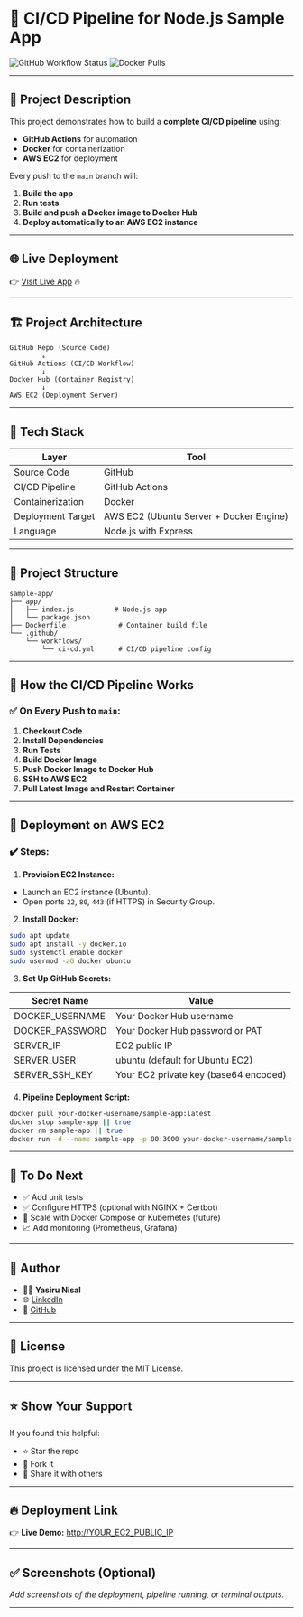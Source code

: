 
# 🚀 CI/CD Pipeline for Node.js Sample App

![GitHub Workflow Status](https://img.shields.io/github/actions/workflow/statusYasirunk9612/ci-cd-app/.github/workflows/ci-cd.yml?branch=main)
![Docker Pulls](https://img.shields.io/docker/pulls/yasiru75/ci-cd-app)

---

## 📜 Project Description

This project demonstrates how to build a **complete CI/CD pipeline** using:

- **GitHub Actions** for automation
- **Docker** for containerization
- **AWS EC2** for deployment

Every push to the `main` branch will:

1. **Build the app**
2. **Run tests**
3. **Build and push a Docker image to Docker Hub**
4. **Deploy automatically to an AWS EC2 instance**

---

## 🌐 **Live Deployment**

👉 [Visit Live App](http://54.226.170.205/) 🔥

---

## 🏗️ Project Architecture

```plaintext
GitHub Repo (Source Code)
        ↓
GitHub Actions (CI/CD Workflow)
        ↓
Docker Hub (Container Registry)
        ↓
AWS EC2 (Deployment Server)
```

---

## 🔧 Tech Stack

| Layer             | Tool                                             |
| ----------------- | ------------------------------------------------ |
| Source Code       | GitHub                                           |
| CI/CD Pipeline    | GitHub Actions                                   |
| Containerization  | Docker                                           |
| Deployment Target | AWS EC2 (Ubuntu Server + Docker Engine)          |
| Language          | Node.js with Express                             |

---

## 📂 Project Structure

```plaintext
sample-app/
├── app/
│   ├── index.js          # Node.js app
│   └── package.json
├── Dockerfile             # Container build file
└── .github/
    └── workflows/
        └── ci-cd.yml      # CI/CD pipeline config
```

---

## 🚀 How the CI/CD Pipeline Works

### ✅ On Every Push to `main`:

1. **Checkout Code**
2. **Install Dependencies**
3. **Run Tests**
4. **Build Docker Image**
5. **Push Docker Image to Docker Hub**
6. **SSH to AWS EC2**
7. **Pull Latest Image and Restart Container**

---

## 🚢 Deployment on AWS EC2

### ✔️ Steps:

1. **Provision EC2 Instance:**

- Launch an EC2 instance (Ubuntu).
- Open ports `22`, `80`, `443` (if HTTPS) in Security Group.

2. **Install Docker:**

```bash
sudo apt update
sudo apt install -y docker.io
sudo systemctl enable docker
sudo usermod -aG docker ubuntu
```

3. **Set Up GitHub Secrets:**

| Secret Name       | Value                                  |
| ----------------- | -------------------------------------- |
| DOCKER_USERNAME   | Your Docker Hub username              |
| DOCKER_PASSWORD   | Your Docker Hub password or PAT       |
| SERVER_IP         | EC2 public IP                         |
| SERVER_USER       | ubuntu (default for Ubuntu EC2)       |
| SERVER_SSH_KEY    | Your EC2 private key (base64 encoded) |

4. **Pipeline Deployment Script:**

```bash
docker pull your-docker-username/sample-app:latest
docker stop sample-app || true
docker rm sample-app || true
docker run -d --name sample-app -p 80:3000 your-docker-username/sample-app:latest
```

---

## 📝 To Do Next

- ✅ Add unit tests
- ✅ Configure HTTPS (optional with NGINX + Certbot)
- 🚀 Scale with Docker Compose or Kubernetes (future)
- 📈 Add monitoring (Prometheus, Grafana)

---

## 💼 Author

- 👨‍💻 **Yasiru Nisal**
- 🌐 [LinkedIn](https://www.linkedin.com/in/yasiru-nisal/)
- 🐙 [GitHub](https://github.com/Yasirunk9612)

---

## 📜 License

This project is licensed under the MIT License.

---

## ⭐️ Show Your Support

If you found this helpful:

- ⭐️ Star the repo
- 🍴 Fork it
- 🔗 Share it with others

---

## 🔥 Deployment Link

👉 **Live Demo:** [http://YOUR_EC2_PUBLIC_IP](http:54.226.170.205/)

---

## ✅ Screenshots (Optional)

_Add screenshots of the deployment, pipeline running, or terminal outputs._

---

